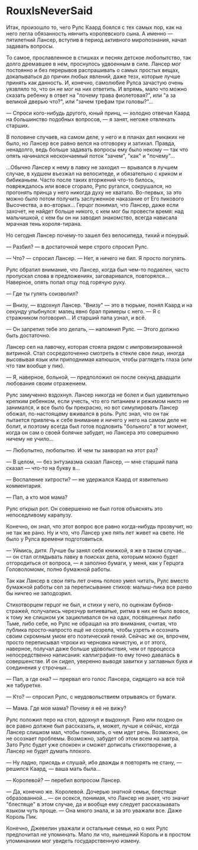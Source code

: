# RouxlsNeverSaid

Итак, произошло то, чего Рулс Каард боялся с тех самых пор, как на него легла обязанность нянчить королевского сына. А именно — пятилетний Лансер, вступив в период активного миропознания, начал задавать вопросы.

То самое, прославленное в стишках и песнях детское любопытство, так долго дремавшее в нем, проснулось удвоенным в силе. Лансер мог постоянно и без перерывов распрашивать о самых простых вещах, докапываться до причин любых явлений, даже тезх, которые лучше принять как данность. И, конечно, самолюбие Рулса зачастую очень уязвляло то, что он не мог на них ответить. И впрямь, мало что можно сказать ребенку в ответ на "почему трава фиолетовая?", или "а за великой дверью что?", или "зачем трефам три головы?"...

— Спроси кого-нибудь другого, юный принц, — холодно отвечал Каард на большинство подобных вопросов, — я занят, негоже отвлекать старших.

В половине случаев, на самом деле, у него и в планах дел никаких не было, но Лансер все равно велся на отговорку и затихал. Правда, ненадолго, ведь больше задавать вопросы ему было некому — так что опять начинался нескончаемый поток "зачем", "как"  и "почему"...

...Обычно Лансер к нему в лавку не заходил — врывался в лучшем случае, в худшем въезжал на велосипеде, и обязательно с криком и бибиканьем. Часто после таких вторжений что-то билось, повреждалось или вовсе сгорало, Рулс ругался, сокрушался, но прогонять принца у него никогда духу не хватало. Во-первых, за это можно было потом получить заслуженное наказание от Его пикового Высочества, а во-вторых... Герцог понимал, что Лансер, даже если захочет, не найдет больше никого, с кем мог бы провести время: над мальчишкой, с кем бы он ни заводил знакомство, всегда нависала мрачная тень короля-тирана.

Но сегодня Лансер почему-то зашел без велосипеда, тихий и понурый. 

— Разбил? — в достаточной мере строго спросил Рулс.

— Что? — спросил Лансер. — Нет, я ничего не бил. Я просто погулять.

Рулс обратил внимание, что Лансер, когда был чем-то подавлен, часто пропускал слова в предложениях, заговаривался, повторялся... Наверное, опять попал отцу под горячую руку.

— Где ты гулять соизволил?

— Внизу, — вздохнул Лансер. "Внизу" — это в тюрьме, понял Каард и на секунду улыбнулся: малец явно брал примеры с него. — Я с стражником поговорил... И старший папа узнал, и всё.

— Он запретил тебе это делать, — напомнил Рулс. — Этого должно быть достаточно.

Лансер сел на лавочку, которая стояла рядом с импровизированной витриной. Стал сосредоточенно смотреть в стекле свое лицо, иногда высовывая язык или приподнимая капюшон, чтобы раглядеть глаза (или что там вообще у пик).

— Я, наверное, больной, — предположил он после секунд двадцати любования своим отражением.

Рулс замученно вздохнул. Лансер никогда не болел и был удивительно крепким ребенком, если учесть, что его питанием и режимом никто не занимался, и все было бы прекрасно, но вот симулировать Лансер обожал, по-настоящему вживался в роль. Рулс знал, что он так пытается привлечь к себе внимание и ничего у него на самом деле не болит, и поэтому всегда был готов подловить "больного" в тот момент, когда он сам о своей болячке забудет, но Лансера это совершенно ничему не учило...

— Любопытно, любопытно. И чем ты захворал на этот раз?

— В целом, — без энтузиазма сказал Лансер, — мне старший папа сказал — что-то на букву в... 

— Воспаление хитрости? — не удержался Каард от язвительно комментария.

— Пап, а кто моя мама?

Рулс открыл рот. Он совершенно не был готов объяснять это непоседливому карапузу.

Конечно, он знал, что этот вопрос все равно когда-нибудь прозвучит, но не так же рано. Ну и что, что Лансер уже пять лет живет на свете. Не было у Рулса времени подготовиться.

— Уймись, дитя. Лучше бы занял себя книжкой, я же в таком случае... — он стал оглядывать лавку в поисках дела, которым можно будет отгородиться от вопроса, — я заполню бумаги, у меня, как у Герцога Головоломомк, полно бумажной работы.

Так как Лансер в свои пять лет очень полохо умел читать, Рулс вместо бумажной работы сел за переписывание стихов: малыш-пика все ранво бы ничгео не заподозрил. 

Стихотворцем герцог не был, и стихи у него, по оценкам бубнов-стражей, получались черезчур витиеватые, ритма в них не было вовсе, к тому же слишком уж зацикливался он на одах, посвященных либо Тьме, либо себе, но Рулс не обращал на это внимания, считая, что публика просто-напросто ещё не созрела, чтобы узреть и осознать своим скромным умом его поэтический гений. Сейчас же он, впрочем, просто переписывал чтроки из черновка начистую, и от этого, наверное, получал даже больше удовольствия, чем от прроцесса непосредственно написания: каллиграфия-то ему точно давалась в совершенстве. И он сидел, уверенно выводя завитки у заглавных букв и соединения у строчных...

— Пап, а где она? — прервал его голос Лансера, сидящего на все той же табуретке.

— Кто? — спросил Рулс, с неудовольствием отрываясь от бумаги.

— Мама. Где моя мама? Почему я её не вижу?

Рулс положил перо на стол, вдохнул и выдохнул. Рано или поздно он все равно должне был рассказать, и, может, лучше и сейчас, когда Лансер слишком мал, чтобы понимать, о чем идет речь. Возможно, он не осознает проблемы. Возможно, забудет об этом всем на завтра. Зато Рулс будет уже спокоен и сможет дописать стихотворение, а Лансер не будет думать плохого.

— Ну ладно, присядь и слушай, ибо дважды я повторять не стану, — решился Каард, — ваша мать была... 

— Королевой? — перебил вопросом Лансер.

— Да, конечно же. Королевой. Дочерью знатной семьи, блестяще образованной... — он осекся, понимая, что Лансер не знает, что значит "блестяще" в этом случае, да и вообще ему следует рассказыавать языком чуть проще. — Она много знала, и за это уважали все. Даже Король Пик.

Конечно, Джевелин уважали и остальные семьи, но о них Рулс предпочитал не упоминать. Мало ли что, нынешний Король и в простом упоминаниии мог увидеть государственную измену.




